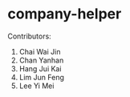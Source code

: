 # company-helper

Contributors:
1. Chai Wai Jin
2. Chan Yanhan
3. Hang Jui Kai
4. Lim Jun Feng
5. Lee Yi Mei